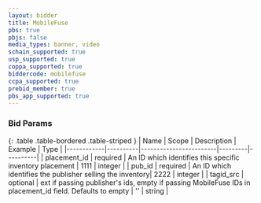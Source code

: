 ```yaml
---
layout: bidder
title: MobileFuse
pbs: true
pbjs: false
media_types: banner, video
schain_supported: true
usp_supported: true
coppa_supported: true
biddercode: mobilefuse
ccpa_supported: true
prebid_member: true
pbs_app_supported: true
---
```


### Bid Params

{: .table .table-bordered .table-striped }
| Name       | Scope    | Description            | Example | Type     |
|------------|----------|------------------------|---------|----------|
| placement_id | required | An ID which identifies this specific inventory placement | 1111 | integer |
| pub_id | required | An ID which identifies the publisher selling the inventory| 2222 | integer |
| tagid_src | optional | ext if passing publisher's ids, empty if passing MobileFuse IDs in placement_id field. Defaults to empty | '' | string |
